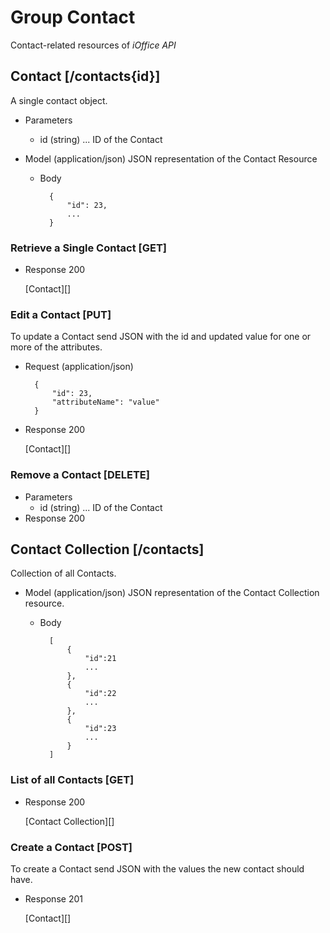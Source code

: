 # Group Contact
Contact-related resources of *iOffice API*

## Contact [/contacts{id}]
A single contact object.


+ Parameters
    + id (string) ... ID of the Contact

+ Model (application/json)
    JSON representation of the Contact Resource

    + Body

            {
                "id": 23,
                ...
            }

### Retrieve a Single Contact [GET]
+ Response 200

    [Contact][]

### Edit a Contact [PUT]
To update a Contact send JSON with the id and updated value for one or more of the attributes.
    
+ Request (application/json)

        {
            "id": 23,
            "attributeName": "value"
        }

+ Response 200
    
    [Contact][]

### Remove a Contact [DELETE]
+ Parameters
    + id (string) ... ID of the Contact
+ Response 200

## Contact Collection [/contacts]
Collection of all Contacts.

+ Model (application/json)
    JSON representation of the Contact Collection resource.

    + Body

            [
                {
                    "id":21
                    ...
                },
                {
                    "id":22
                    ...
                },
                {
                    "id":23
                    ...
                }
            ]

### List of all Contacts [GET]

+ Response 200
    
    [Contact Collection][]


### Create a Contact [POST]
To create a Contact send JSON with the values the new contact should have.

+ Response 201

    [Contact][]
